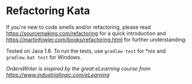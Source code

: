 # Refactoring Kata

If you're new to code smells and/or refactoring, please read https://sourcemaking.com/refactoring for a quick introduction and https://martinfowler.com/books/refactoring.html for further understanding.

Tested on Java 1.8. To run the tests, use `gradlew test` for *nix and `gradlew.bat test` for Windows.

*OrdersWriter is inspired by the great eLearning course from https://www.industriallogic.com/eLearning*
